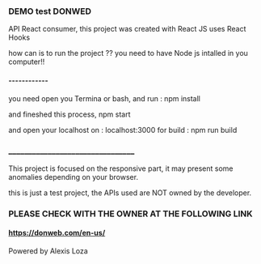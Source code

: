 
### DEMO test DONWED

API React consumer, this project was created with React JS  uses React Hooks 

how can is to run the project ??
you need to have Node js intalled in you computer!!

#### ------------ 

you need open you Termina or bash, and run : npm install

and   fineshed this process,   npm start

and open your localhost on : localhost:3000
for build  : npm run build


### ________________________________


This project is focused on the responsive part, it may present some anomalies depending on your browser.

this is just a test project, the APIs used are NOT owned by the developer.

### PLEASE CHECK WITH THE OWNER AT THE FOLLOWING LINK
 #### https://donweb.com/en-us/


Powered by  Alexis Loza
